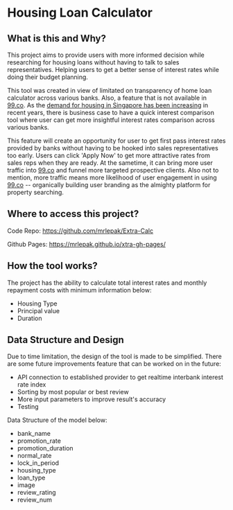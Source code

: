 # Housing Loan Calculator

## What is this and Why?

This project aims to provide users with more informed decision while researching for housing loans without having to talk to sales representatives.
Helping users to get a better sense of interest rates while doing their budget planning.

This tool was created in view of limitated on transparency of home loan calculator across various banks. Also, a feature that is not available in [99.co](https://www.99.co).
As the [demand for housing in Singapore has been increasing](https://www.bloomberg.com/opinion/articles/2021-01-13/singapore-housing-market-looks-affordable-but-a-bubble-won-t-last-long) in recent years, there is business case to have a quick interest comparison tool where user can get more insightful interest rates comparison across various banks.

This feature will create an opportunity for user to get first pass interest rates provided by banks without having to be hooked into sales representatives too early. Users can click 'Apply Now' to get more attractive rates from sales reps when they are ready. At the sametime, it can bring more user traffic into [99.co](https://www.99.co) and funnel more targeted prospective clients.
Also not to mention, more traffic means more likelihood of user engagement in using [99.co](https://www.99.co) -- organically building user branding as the almighty platform for property searching.

## Where to access this project?

Code Repo: https://github.com/mrlepak/Extra-Calc

Github Pages: https://mrlepak.github.io/xtra-gh-pages/

## How the tool works?

The project has the ability to calculate total interest rates and monthly repayment costs with minimum information below:

- Housing Type
- Principal value
- Duration

## Data Structure and Design

Due to time limitation, the design of the tool is made to be simplified. There are some future improvements feature that can be worked on in the future:

- API connection to established provider to get realtime interbank interest rate index
- Sorting by most popular or best review
- More input parameters to improve result's accuracy
- Testing

Data Structure of the model below:

- bank_name
- promotion_rate
- promotion_duration
- normal_rate
- lock_in_period
- housing_type
- loan_type
- image
- review_rating
- review_num
